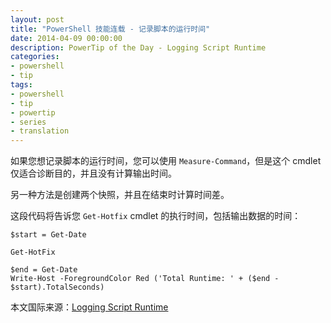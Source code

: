 ```yaml
---
layout: post
title: "PowerShell 技能连载 - 记录脚本的运行时间"
date: 2014-04-09 00:00:00
description: PowerTip of the Day - Logging Script Runtime
categories:
- powershell
- tip
tags:
- powershell
- tip
- powertip
- series
- translation
---
```

如果您想记录脚本的运行时间，您可以使用 `Measure-Command`，但是这个 cmdlet 仅适合诊断目的，并且没有计算输出时间。

另一种方法是创建两个快照，并且在结束时计算时间差。

这段代码将告诉您 `Get-Hotfix` cmdlet 的执行时间，包括输出数据的时间：

    $start = Get-Date
    
    Get-HotFix
    
    $end = Get-Date
    Write-Host -ForegroundColor Red ('Total Runtime: ' + ($end - $start).TotalSeconds)
    
<!--more-->
本文国际来源：[Logging Script Runtime](http://community.idera.com/powershell/powertips/b/tips/posts/logging-script-runtime)
